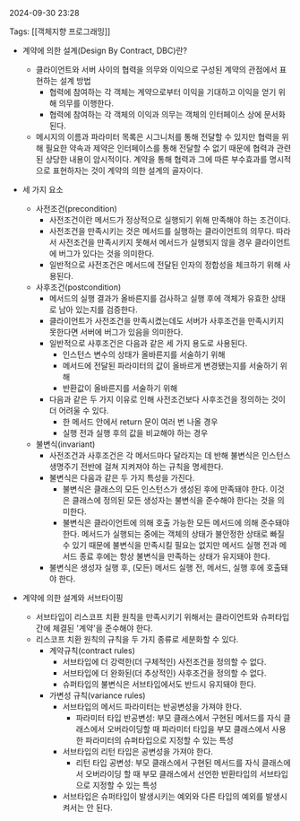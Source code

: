 
2024-09-30 23:28

Tags: [[객체지향 프로그래밍]]

- 계약에 의한 설계(Design By Contract, DBC)란?
	- 클라이언트와 서버 사이의 협력을 의무와 이익으로 구성된 계약의 관점에서 표현하는 설계 방법
		- 협력에 참여하는 각 객체는 계약으로부터 이익을 기대하고 이익을 얻기 위해 의무를 이행한다.
		- 협력에 참여하는 각 객체의 이익과 의무는 객체의 인터페이스 상에 문서화된다.
	- 메시지의 이름과 파라미터 목록은 시그니처를 통해 전달할 수 있지만 협력을 위해 필요한 약속과 제약은 인터페이스를 통해 전달할 수 없기 때문에 협력과 관련된 상당한 내용이 암시적이다. 계약을 통해 협력과 그에 따른 부수효과를 명시적으로 표현하자는 것이 계약의 의한 설계의 골자이다.

- 세 가지 요소
	- 사전조건(precondition)
		- 사전조건이란 메서드가 정상적으로 실행되기 위해 만족해야 하는 조건이다.
		- 사전조건을 만족시키는 것은 메서드를 실행하는 클라이언트의 의무다. 따라서 사전조건을 만족시키지 못해서 메서드가 실행되지 않을 경우 클라이언트에 버그가 있다는 것을 의미한다.
		- 일반적으로 사전조건은 메서드에 전달된 인자의 정합성을 체크하기 위해 사용된다.
	- 사후조건(postcondition)
		- 메서드의 실행 결과가 올바른지를 검사하고 실행 후에 객체가 유효한 상태로 남아 있는지를 검증한다.
		- 클라이언트가 사전조건을 만족시켰는데도 서버가 사후조건을 만족시키지 못한다면 서버에 버그가 있음을 의미한다.
		- 일반적으로 사후조건은 다음과 같은 세 가지 용도로 사용된다.
			- 인스턴스 변수의 상태가 올바른지를 서술하기 위해
			- 메서드에 전달된 파라미터의 값이 올바르게 변경됐는지를 서술하기 위해
			- 반환값이 올바른지를 서술하기 위해
		- 다음과 같은 두 가지 이유로 인해 사전조건보다 사후조건을 정의하는 것이 더 어려울 수 있다.
			- 한 메서드 안에서 return 문이 여러 번 나올 경우
			- 실행 전과 실행 후의 값을 비교해야 하는 경우
	- 불변식(invariant)
		- 사전조건과 사후조건은 각 메서드마다 달라지는 데 반해 불변식은 인스턴스 생명주기 전반에 걸쳐 지켜져야 하는 규칙을 명세한다.
		- 불변식은 다음과 같은 두 가지 특성을 가진다.
			- 불변식은 클래스의 모든 인스턴스가 생성된 후에 만족돼야 한다. 이것은 클래스에 정의된 모든 생성자는 불변식을 준수해야 한다는 것을 의미한다.
			- 불변식은 클라이언트에 의해 호출 가능한 모든 메서드에 의해 준수돼야 한다. 메서드가 실행되는 중에는 객체의 상태가 불안정한 상태로 빠질 수 있기 때문에 불변식을 만족시킬 필요는 없지만 메서드 실행 전과 메서드 종료 후에는 항상 불변식을 만족하는 상태가 유지돼야 한다.
		- 불변식은 생성자 실행 후, (모든) 메서드 실행 전, 메서드, 실행 후에 호출돼야 한다.

- 계약에 의한 설계와 서브타이핑
	- 서브타입이 리스코프 치환 원칙을 만족시키기 위해서는 클라이언트와 슈퍼타입 간에 체결된 '계약'을 준수해야 한다. 
	- 리스코프 치환 원칙의 규칙을 두 가지 종류로 세분화할 수 있다.
		- 계약규칙(contract rules)
			- 서브타입에 더 강력한(더 구체적인) 사전조건을 정의할 수 없다.
			- 서브타입에 더 완화된(더 추상적인) 사후조건을 정의할 수 없다.
			- 슈퍼타입의 불변식은 서브타입에서도 반드시 유지돼야 한다.
		- 가변성 규칙(variance rules)
			- 서브타입의 메서드 파라미터는 반공변성을 가져야 한다.
				- 파라미터 타입 반공변성: 부모 클래스에서 구현된 메서드를 자식 클래스에서 오버라이딩할 때 파라미터 타입을 부모 클래스에서 사용한 파라미터의 슈퍼타입으로 지정할 수 있는 특성
			- 서브타입의 리턴 타입은 공변성을 가져야 한다.
				- 리턴 타입 공변성: 부모 클래스에서 구현된 메서드를 자식 클래스에서 오버라이딩 할 때 부모 클래스에서 선언한 반환타입의 서브타입으로 지정할 수 있는 특성
			- 서브타입은 슈퍼타입이 발생시키는 예외와 다른 타입의 예외를 발생시켜서는 안 된다.


